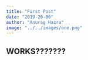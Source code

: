 ```yaml
---
title: "First Post"
date: "2019-26-06"
author: "Anurag Hazra"
image: "../../images/one.png"
---
```


## WORKS???????
